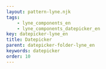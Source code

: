 ```yaml
---
layout: pattern-lyne.njk
tags: 
    - lyne_components_en
    - lyne_components_datepicker_en
key: datepicker-lyne_en
title: Datepicker
parent: datepicker-folder-lyne_en
keywords: datepicker
order: 10
---
```

